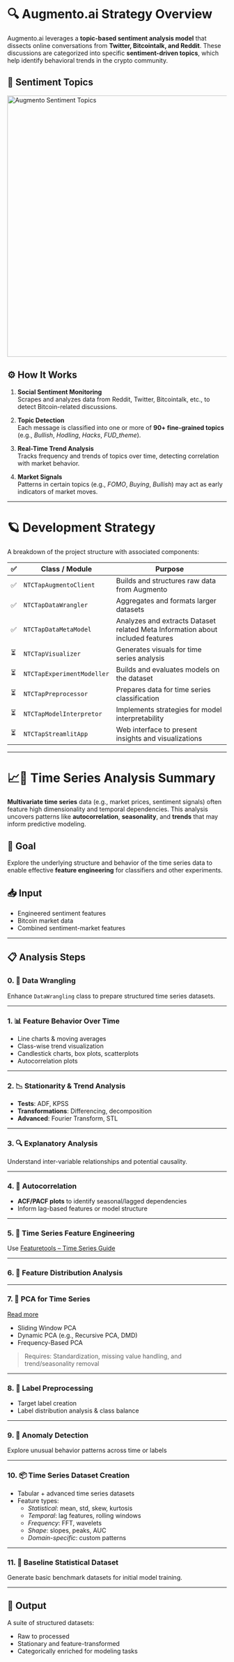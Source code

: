 
# 🔍 Augmento.ai Strategy Overview

Augmento.ai leverages a **topic-based sentiment analysis model** that dissects online conversations from **Twitter, Bitcointalk, and Reddit**. These discussions are categorized into specific **sentiment-driven topics**, which help identify behavioral trends in the crypto community.

## 🧠 Sentiment Topics

<img src="Assets/augmento_topics.png" alt="Augmento Sentiment Topics" width="600" />

## ⚙️ How It Works

1. **Social Sentiment Monitoring**  
   Scrapes and analyzes data from Reddit, Twitter, Bitcointalk, etc., to detect Bitcoin-related discussions.

2. **Topic Detection**  
   Each message is classified into one or more of **90+ fine-grained topics** (e.g., *Bullish*, *Hodling*, *Hacks*, *FUD_theme*).

3. **Real-Time Trend Analysis**  
   Tracks frequency and trends of topics over time, detecting correlation with market behavior.

4. **Market Signals**  
   Patterns in certain topics (e.g., *FOMO*, *Buying*, *Bullish*) may act as early indicators of market moves.

---

# 🪐 Development Strategy

A breakdown of the project structure with associated components:

| ✅ | Class / Module | Purpose |
|----|----------------|---------|
| ✅ | `NTCTapAugmentoClient` | Builds and structures raw data from Augmento |
| ✅ | `NTCTapDataWrangler` | Aggregates and formats larger datasets |
| ✅ | `NTCTapDataMetaModel` | Analyzes and extracts Dataset related Meta Information about included features |
| ⏳ | `NTCTapVisualizer` | Generates visuals for time series analysis |
| ⏳ | `NTCTapExperimentModeller` | Builds and evaluates models on the dataset |
| ⏳ | `NTCTapPreprocessor` | Prepares data for time series classification |
| ⏳ | `NTCTapModelInterpretor` | Implements strategies for model interpretability |
| ⏳ | `NTCTapStreamlitApp` | Web interface to present insights and visualizations |

---

# 📈🧠 Time Series Analysis Summary

**Multivariate time series** data (e.g., market prices, sentiment signals) often feature high dimensionality and temporal dependencies. This analysis uncovers patterns like **autocorrelation**, **seasonality**, and **trends** that may inform predictive modeling.

## 🎯 Goal  
Explore the underlying structure and behavior of the time series data to enable effective **feature engineering** for classifiers and other experiments.

## 📥 Input  
- Engineered sentiment features  
- Bitcoin market data  
- Combined sentiment-market features  

---

## 📋 Analysis Steps

### 0. 🧹 Data Wrangling  
Enhance `DataWrangling` class to prepare structured time series datasets.

---

### 1. 📊 Feature Behavior Over Time  
- Line charts & moving averages  
- Class-wise trend visualization  
- Candlestick charts, box plots, scatterplots  
- Autocorrelation plots  

---

### 2. 📉 Stationarity & Trend Analysis  
- **Tests**: ADF, KPSS  
- **Transformations**: Differencing, decomposition  
- **Advanced**: Fourier Transform, STL

---

### 3. 🔍 Explanatory Analysis  
Understand inter-variable relationships and potential causality.

---

### 4. 🔁 Autocorrelation  
- **ACF/PACF plots** to identify seasonal/lagged dependencies  
- Inform lag-based features or model structure

---

### 5. 🧪 Time Series Feature Engineering  
Use [Featuretools – Time Series Guide](https://featuretools.alteryx.com/en/stable/guides/time_series.html)

---

### 6. 🧬 Feature Distribution Analysis

---

### 7. 🧮 PCA for Time Series  
[Read more](https://medium.com/@heyamit10/principal-component-analysis-for-time-series-99a5d5eddac9)

- Sliding Window PCA  
- Dynamic PCA (e.g., Recursive PCA, DMD)  
- Frequency-Based PCA  

> Requires: Standardization, missing value handling, and trend/seasonality removal

---

### 8. 🎯 Label Preprocessing  
- Target label creation  
- Label distribution analysis & class balance

---

### 9. 🚨 Anomaly Detection  
Explore unusual behavior patterns across time or labels

---

### 10. 📦 Time Series Dataset Creation  
- Tabular + advanced time series datasets  
- Feature types:  
  - *Statistical*: mean, std, skew, kurtosis  
  - *Temporal*: lag features, rolling windows  
  - *Frequency*: FFT, wavelets  
  - *Shape*: slopes, peaks, AUC  
  - *Domain-specific*: custom patterns

---

### 11. 🧾 Baseline Statistical Dataset  
Generate basic benchmark datasets for initial model training.

---

## 📁 Output  
A suite of structured datasets:
- Raw to processed
- Stationary and feature-transformed
- Categorically enriched for modeling tasks

